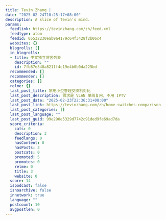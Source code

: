 ```yaml
---
title: Tevin Zhang |
date: "2025-02-24T10:25:17+08:00"
description: A slice of Tevin's mind.
params:
  feedlink: https://tevinzhang.com/zh/feed.xml
  feedtype: atom
  feedid: 05532230eab9a4179c64f3428f2b06c4
  websites: {}
  blogrolls: []
  in_blogrolls:
  - title: 中文独立博客列表
    description: ""
    id: 7fb87e348a8211f4c19e4b0b0da225bd
  recommended: []
  recommender: []
  categories: []
  relme: {}
  last_post_title: 家用小型管理交换机对比
  last_post_description: 需求是 VLAN 单线复用，不用 IPTV
  last_post_date: "2025-02-23T22:36:31+08:00"
  last_post_link: https://tevinzhang.com/zh/home-switches-comparison
  last_post_categories: []
  last_post_language: ""
  last_post_guid: 99e290e5329d7742c91ded9fe69ad7da
  score_criteria:
    cats: 0
    description: 3
    feedlangs: 0
    hasContent: 0
    hasPosts: 3
    postcats: 0
    promoted: 5
    promotes: 0
    relme: 0
    title: 3
    website: 0
  score: 14
  ispodcast: false
  isnoarchive: false
  innetwork: true
  language: ""
  postcount: 10
  avgpostlen: 0
---
```

